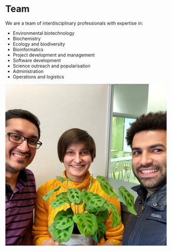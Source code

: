 Team
=

We are a team of interdisciplinary professionals with expertise in:
- Environmental biotechnology
- Biochemistry
- Ecology and biodiversity
- Bioinformatics
- Project development and management
- Software development
- Science outreach and popularisation
- Administration
- Operations and logistics

<img src="/assets/img/team.jpeg">

<div id="teamHolder" markdown="1">

</div>

<div id="team" markdown="1" style="display:none">

<div id="nitin" markdown="1">

Nitin Agrawal |
--- |
Ph. D. in Biochemistry from the Åbo Akademi University, Finland |
Over 7 years of experience in scientific research and project management, and over 4 years of experience in Administration. During research career, worked in multicultural teams and with international experts in their respective fields. Expertise lies in Protein Biochemistry and Drug Discovery. During the administrative career, worked closely with Turku city officials to increase the awareness and visibility of minority sports in Turku. Having worked at various levels of the administrative hierarchy understands the mindset of people working in each section of the company ladder. Works best under pressure and an active problem-solver with a solution-first approach. |

</div>

<div id="ksenja" markdown="1">

Ksenia Zueva |
--- |
Ph.D. candidate in Molecular Biology, University of Turku, Finland |
Applies methods of molecular biology and genetics to biodiversity and species conservation. Special interests are in the fisheries industry, protected areas design, and evaluation, design of management practices that minimize the anthropogenic impact on the environment. Experienced in scientific research, bioinformatics, teaching, and science popularisation, and also have English-Russian entrepreneur experience and hands-on experience in Finnish fish hatcheries. |

</div>

<div id="amahdy" markdown="1">

A.Mahdy AbdelAziz |
--- |
Software Engineer |
More than 12 years experience in the software engineering field, a technical speaker in big conferences around the world, and leads several pieces of training and workshops to professional developers. |

</div>
</div>

<script src="{{ base.url | prepend: site.url }}/assets/js/team.js"></script>
